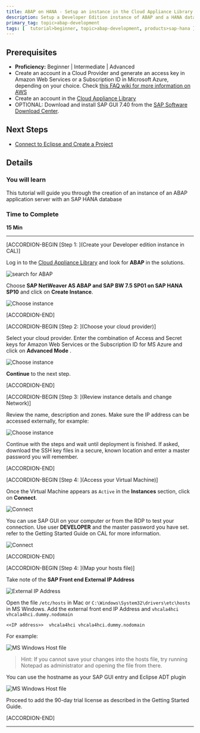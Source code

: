 ```yaml
---
title: ABAP on HANA - Setup an instance in the Cloud Appliance Library
description: Setup a Developer Edition instance of ABAP and a HANA database on the Cloud Appliance Library
primary_tag: topic>abap-development
tags: [  tutorial>beginner, topic>abap-development, products>sap-hana ]
---
```


## Prerequisites  
 - **Proficiency:** Beginner | Intermediate | Advanced
 - Create an account in a Cloud Provider and generate an access key in Amazon Web Services or a Subscription ID in Microsoft Azure, depending on your choice. Check [this FAQ wiki for more information on AWS](https://wiki.scn.sap.com/wiki/display/SAPCAL/FAQ+-+Specific+questions+for+Amazon+Web+Services)
 - Create an account in the [Cloud Appliance Library ](https://cal.sap.com/)
 - OPTIONAL: Download and install SAP GUI 7.40 from the [SAP Software Download Center](https://launchpad.support.sap.com/#/softwarecenter).


## Next Steps
- [Connect to Eclipse and Create a Project](https://www.sap.com/developer/tutorials/abap-create-project.html)

## Details
### You will learn  
This tutorial will guide you through the creation of an instance of an ABAP application server with an SAP HANA database

### Time to Complete
**15 Min**

---

[ACCORDION-BEGIN [Step 1: ](Create your Developer edition instance in CAL)]

Log in to the [Cloud Appliance Library](https://cal.sap.com/) and look for **ABAP** in the solutions.

![search for ABAP](1.png)

Choose **SAP NetWeaver AS ABAP and SAP BW 7.5 SP01 on SAP HANA SP10** and click on **Create Instance**.

![Choose instance](2.png)


[ACCORDION-END]

[ACCORDION-BEGIN [Step 2: ](Choose your cloud provider)]

Select your cloud provider. Enter the combination of Access and Secret keys for Amazon Web Services or the Subscription ID for MS Azure and click on **Advanced Mode** .

![Choose instance](3.png)

**Continue** to the next step.


[ACCORDION-END]


[ACCORDION-BEGIN [Step 3: ](Review instance details and change Network)]

Review the name, description and zones. Make sure the IP address can be accessed externally, for example:

![Choose instance](4.png)

Continue with the steps and wait until deployment is finished. If asked, download the SSH key files in a secure, known location and enter a master password you will remember.


[ACCORDION-END]

[ACCORDION-BEGIN [Step 4: ](Access your Virtual Machine)]

Once the Virtual Machine appears as `Active` in the **Instances** section, click on **Connect**.

![Connect](5.png)

You can use SAP GUI on your computer or from the RDP to test your connection. Use user **DEVELOPER** and the master password you have set. refer to the Getting Started Guide on CAL for more information.

![Connect](6.png)


[ACCORDION-END]


[ACCORDION-BEGIN [Step 4: ](Map your hosts file)]

Take note of the **SAP Front end External IP Address**

![External IP Address](7.png)

Open the file `/etc/hosts` in Mac or `C:\Windows\System32\drivers\etc\hosts` in MS Windows. Add the external front end IP Address and `vhcala4hci vhcala4hci.dummy.nodomain`

```
<<IP address>>  vhcala4hci vhcala4hci.dummy.nodomain
```

For example:

![MS Windows Host file](8.png)

>Hint: If you cannot save your changes into the hosts file, try running Notepad as administrator and opening the file from there.

You can use the hostname as your SAP GUI entry and Eclipse ADT plugin

![MS Windows Host file](9.png)

Proceed to add the 90-day trial license as described in the Getting Started Guide.


[ACCORDION-END]

---

